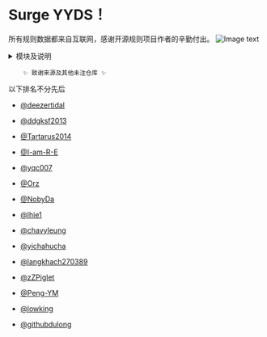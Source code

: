 # Surge YYDS！ 

所有规则数据都来自互联网，感谢开源规则项目作者的辛勤付出。
![Image text](https://raw.githubusercontent.com/Hpxwd/Surge/main/Surge.png)
<details>
   <summary>模块及说明</summary>    
   
|:dog:模块|:link:链接|:pushpin:说明|
|--|--|--|
|:white_check_mark:AllInOne|[:link:链接地址](https://raw.githubusercontent.com/Hpxwd/Surge/main/Module/AllInOne)|去广告+重定向
|:white_check_mark:哔哩哔哩|[:link:链接地址](https://raw.githubusercontent.com/Hpxwd/Surge/main/Module/Bilibili.sgmodule)|去广告+高画质
|:white_check_mark:微博|[:link:链接地址](https://raw.githubusercontent.com/Hpxwd/Surge/main/Module/Weibo.sgmodule)|去广告
|:white_check_mark:知乎|[:link:链接地址](https://raw.githubusercontent.com/Hpxwd/Surge/main/Module/Zhihu.sgmodule)|去广告
|:white_check_mark:贴吧|[:link:链接地址](https://raw.githubusercontent.com/Hpxwd/Surge/main/Module/Tieba)|去广告
|:white_check_mark:TestFlight账户管理|[:link:链接地址](https://raw.githubusercontent.com/Hpxwd/Surge/main/Module/TestFlight)|自动存储/合并多个tf账户列表
|:white_check_mark:Sub-Store|[:link:链接地址](https://raw.githubusercontent.com/Hpxwd/Surge/main/Module/Sub-Store)|高级订阅管理工具
|:white_check_mark:京东比价|[:link:链接地址](https://raw.githubusercontent.com/Hpxwd/Surge/main/Module/JD_Price)|京东历史价格
|:white_check_mark:Advanced Settings & URL Redirect|[:link:链接地址](https://raw.githubusercontent.com/Hpxwd/Surge/main/Module/General)|高级设置及通用的URL重定向优化
|:white_check_mark:微信公众号|[:link:链接地址](https://raw.githubusercontent.com/Hpxwd/Surge/main/Module/WeChat)|去广告
|:white_check_mark:Boxjs|[:link:链接地址](https://raw.githubusercontent.com/Hpxwd/Surge/main/Module/Boxjs)|boxjs
|:white_check_mark:流媒体检测|[:link:链接地址](https://raw.githubusercontent.com/Hpxwd/Surge/main/Module/Stream-All)|信息面板
|:white_check_mark:网络信息|[:link:链接地址](https://raw.githubusercontent.com/Hpxwd/Surge/main/Module/Network-Info)|信息面板

</details>


        ✨ 致谢来源及其他未注仓库 ✨


以下排名不分先后

* [@deezertidal](https://github.com/deezertidal)

* [@ddgksf2013](https://github.com/ddgksf2013)

* [@Tartarus2014](https://github.com/Tartarus2014)

* [@I-am-R-E](https://github.com/I-am-R-E)

* [@yqc007](https://github.com/yqc007)

* [@Orz](https://github.com/Orz-3/mini)

* [@NobyDa](https://github.com/NobyDa)

* [@lhie1](https://github.com/lhie1)

* [@chavyleung](https://github.com/chavyleung)

* [@yichahucha](https://github.com/yichahucha)

* [@langkhach270389](https://github.com/langkhach270389)

* [@zZPiglet](https://github.com/zZPiglet/Task.git)

* [@Peng-YM](https://github.com/Peng-YM/QuanX)

* [@lowking](https://github.com/lowking/Scripts)

* [@githubdulong](https://github.com/githubdulong/Script)

 </details>
